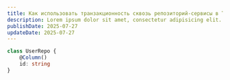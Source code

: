 ```yaml
---
title: Как использовать транзакционность сквозь репозиторий-сервисы в TypeORM
description: Lorem ipsum dolor sit amet, consectetur adipisicing elit. Distinctio dolor dolores facere fuga, laboriosam libero nam officia tempora temporibus veritatis
publishDate: 2025-07-27
updateDate: 2025-07-27
---
```


```typescript
class UserRepo {
    @Column()
    id: string
}
```

